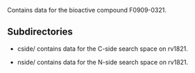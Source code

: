 Contains data for the bioactive compound F0909-0321.

## Subdirectories

- cside/ contains data for the C-side search space on rv1821.

- nside/ contains data for the N-side search space on rv1821.

